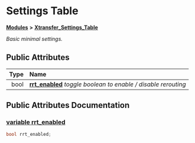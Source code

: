 # Settings Table

[**Modules**]() **&gt;** [**Xtransfer\_Settings\_Table**](group___xtransfer___settings___table.md)

_Basic minimal settings._

## Public Attributes

| Type | Name |
| ---: | :--- |
| bool | [**rrt\_enabled**](group___xtransfer___settings___table.md#variable-rrt-enabled)   _toggle boolean to enable / disable rerouting_ |

## Public Attributes Documentation

### [variable rrt\_enabled](group___xtransfer___settings___table.md#variable-rrt-enabled) <a id="variable-rrt-enabled"></a>

```cpp
bool rrt_enabled;
```

